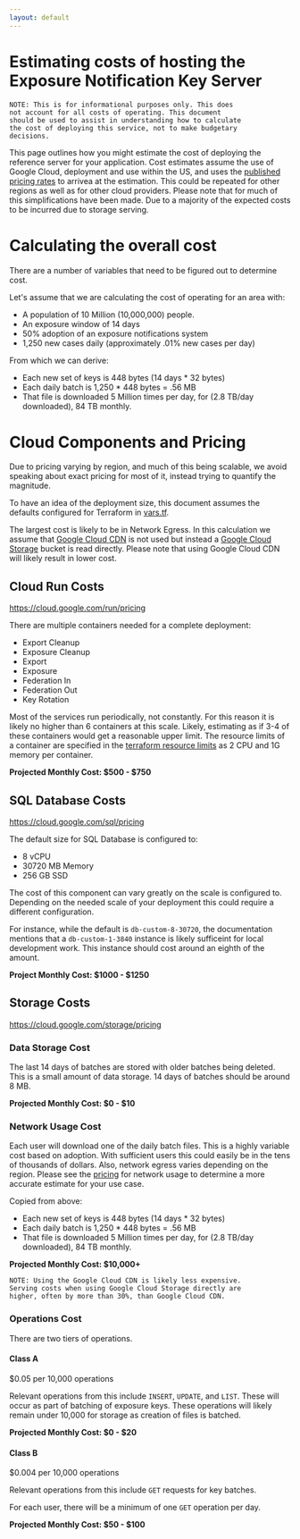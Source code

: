 ```yaml
---
layout: default
---
```

# Estimating costs of hosting the Exposure Notification Key Server

    NOTE: This is for informational purposes only. This does
    not account for all costs of operating. This document
    should be used to assist in understanding how to calculate
    the cost of deploying this service, not to make budgetary
    decisions.

This page outlines how you might estimate the cost of deploying the reference
server for your application. Cost estimates assume the use of Google Cloud,
deployment and use within the US, and uses the
[published pricing rates](https://cloud.google.com/pricing) to arrivea at the
estimation. This could be repeated for other regions as well as for other
cloud providers. Please note that for much of this simplifications have been
made. Due to a majority of the expected costs to be incurred due to storage
serving.

# Calculating the overall cost
There are a number of variables that need to be figured out to determine cost.

Let's assume that we are calculating the cost of operating for an area with:

* A population of 10 Million (10,000,000) people.
* An exposure window of 14 days
* 50% adoption of an exposure notifications system
* 1,250 new cases daily (approximately .01% new cases per day)

From which we can derive:
* Each new set of keys is 448 bytes (14 days * 32 bytes)
* Each daily batch is 1,250 * 448 bytes = .56 MB
* That file is downloaded 5 Million times per day, for (2.8 TB/day downloaded),
  84 TB monthly.

# Cloud Components and Pricing
Due to pricing varying by region, and much of this being scalable, we avoid
speaking about exact pricing for most of it, instead trying to quantify the
magnitude.

To have an idea of the deployment size, this document assumes the defaults
configured for Terraform in
[vars.tf](https://github.com/google/exposure-notifications-server/blob/main/terraform/vars.tf).

The largest cost is likely to be in Network Egress. In this calculation we
assume that [Google Cloud CDN](https://cloud.google.com/cdn) is not used but
instead a [Google Cloud Storage](https://cloud.google.com/storage) bucket is
read directly. Please note that using Google Cloud CDN will likely result in
lower cost.

## Cloud Run Costs
https://cloud.google.com/run/pricing

There are multiple containers needed for a complete deployment:

* Export Cleanup
* Exposure Cleanup
* Export
* Exposure
* Federation In
* Federation Out
* Key Rotation

Most of the services run periodically, not constantly. For this reason it is
likely no higher than 6 containers at this scale. Likely, estimating as if 3-4
of these containers would get a reasonable upper limit. The resource limits of
a container are specified in the
[terraform resource limits](https://github.com/google/exposure-notifications-server/blob/main/terraform/service_federationin.tf#L63)
as 2 CPU and 1G memory per container.

**Projected Monthly Cost: $500 - $750**

## SQL Database Costs
https://cloud.google.com/sql/pricing

The default size for SQL Database is configured to:
* 8 vCPU
* 30720 MB Memory
* 256 GB SSD

The cost of this component can vary greatly on the scale is configured to.
Depending on the needed scale of your deployment this could require a different
configuration.

For instance, while the default is `db-custom-8-30720`, the documentation
mentions that a `db-custom-1-3840` instance is likely sufficeint for local
development work. This instance should cost around an eighth of the amount.

**Project Monthly Cost: $1000 - $1250**

## Storage Costs
https://cloud.google.com/storage/pricing

### Data Storage Cost
The last 14 days of batches are stored with older batches being deleted. This
is a small amount of data storage. 14 days of batches should be around 8 MB.

**Projected Monthly Cost: $0 - $10**

### Network Usage Cost
Each user will download one of the daily batch files. This is a highly variable
cost based on adoption. With sufficient users this could easily be in the tens
of thousands of dollars. Also, network egress varies depending on the region.
Please see the [pricing](https://cloud.google.com/storage/pricing#network-egress)
for network usage to determine a more accurate estimate for your use case.

Copied from above:
* Each new set of keys is 448 bytes (14 days * 32 bytes)
* Each daily batch is 1,250 * 448 bytes = .56 MB
* That file is downloaded 5 Million times per day, for (2.8 TB/day downloaded),
  84 TB monthly.

**Projected Monthly Cost: $10,000+**

    NOTE: Using the Google Cloud CDN is likely less expensive.
    Serving costs when using Google Cloud Storage directly are
    higher, often by more than 30%, than Google Cloud CDN.

### Operations Cost
There are two tiers of operations.

#### Class A
$0.05 per 10,000 operations

Relevant operations from this include `INSERT`, `UPDATE`, and `LIST`. These
will occur as part of batching of exposure keys. These operations will likely
remain under 10,000 for storage as creation of files is batched.

**Projected Monthly Cost: $0 - $20**

#### Class B
$0.004 per 10,000 operations

Relevant operations from this include `GET` requests for key batches.

For each user, there will be a minimum of one `GET` operation per day.

**Projected Monthly Cost: $50 - $100**
